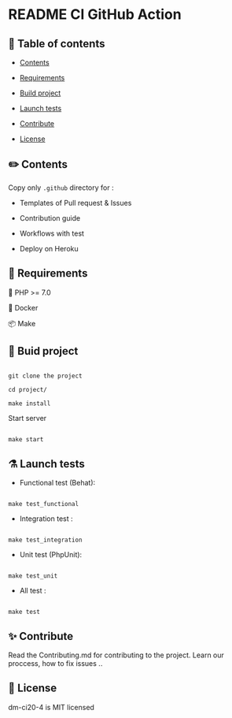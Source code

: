# README CI GitHub Action

 

## :pencil: Table of contents

* [Contents](#pencil2-contents)

* [Requirements](#wrench--requirements)

* [Build project](#beers-build-project)

* [Launch tests](#alembic-launch-tests)

* [Contribute](#sparkles-contribute)

* [License](#triangular_flag_on_post-license)

## :pencil2: Contents

 

Copy only `.github`  directory for :

 

- Templates of Pull request & Issues

- Contribution guide

- Workflows with test

- Deploy on Heroku

 

 

## :wrench:  Requirements

 

:elephant: PHP >= 7.0

:whale: Docker

:package: Make

 

## :beers: Buid project

```

git clone the project

cd project/

make install

```

 

Start server

```

make start

```

 

## :alembic: Launch tests

 

* Functional test (Behat):

```

make test_functional

```

* Integration test :

```

make test_integration

```

* Unit test (PhpUnit):

```

make test_unit

```

* All test :

```

make test

```

 

## :sparkles: Contribute

Read the Contributing.md for contributing to the project. Learn our proccess, how to fix issues ..

 

## :triangular_flag_on_post: License

 

dm-ci20-4 is MIT licensed
